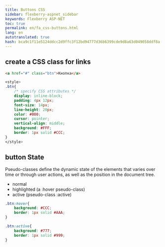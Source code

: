 ```yaml
--- 
title: Buttons CSS 
sidebar: flexberry-aspnet_sidebar 
keywords: Flexberry ASP-NET 
toc: true 
permalink: en/fa_css-buttons.html 
lang: en 
autotranslated: true 
hash: bca9c1f11e5124ddcc2d9ffc3f12bd94777d36b6399cde9d8a63d049058ddf8a 
--- 
```


## create a CSS class for links 

```html
<a href="#" class="btn">Кнопка</a>
``` 
```css
<style>
.btn{
    /* specify CSS attributes */
    display: inline-block;
    padding: 4px 12px;
    font-size: 14px;
    line-height: 20px;
    color: #000;
    cursor: pointer;
    vertical-align: middle;
    background: #FFF;
    border: 1px solid #CCC;
}
</style>
``` 

## button State 

Pseudo-classes define the dynamic state of the elements that varies over time or through user actions, as well as the position in the document tree. 

* normal 
* highlighted (a :hover pseudo-class) 
* active (pseudo-class :active) 

```css
.btn:hover{
    background: #CCC;
    border: 1px solid #AAA;
}

.btn:active{
    background: #777;
    border: 1px solid #999;
}
``` 



